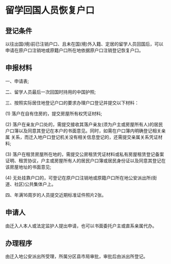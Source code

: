 # 留学回国人员恢复户口

## 登记条件

以往出国(境)前已注销户口、且未在国(境)外入籍、定居的留学人员回国后，可以申请在原户口注销地或原籍户口所在地依据原户口注销登记恢复户口。

## 申报材料

一、申请表;

二、留学人员最后一次回国时持用的中国护照;

三、按照实际居住地登记户口的要求办理户口登记并提交以下材料：

  (1) 落户在自有住房的，提交房屋所有权凭证材料;

  (2) 落户在亲友户口处的，需提交接收其落户亲友(须为户主或房屋所有人)的居民户口簿以及同意其登记在本户的书面意见。同时，如需在户口簿内明确登记相关亲属
  关系，而迁入地户口登记机关没有相关信息登记的，还需提交亲属关系凭证材料;
  
  (3) 落户在租赁房屋所在地的，需提交公房租赁凭证材料或私有房屋租赁登记备案证明、租赁协议，户主或房屋所有人的居民户口簿或居民身份证以及同意其登记在该房屋地址的书面意见;
  
  (4) 无处挂靠户口的，可登记在原户口注销地或原籍户口所在地公安派出所(街道、社区)公共集体户上。

四、年满16周岁的人员提交近期标准证件照片2张。

## 申请人

由迁入人本人或法定监护人提出申请，也可以书面委托户主或直系亲属代办。

## 办理程序

由迁入地公安派出所受理，所属分区县市局审批，审批后由派出所登记。